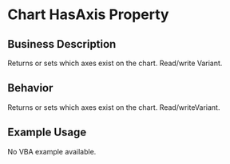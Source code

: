 # Chart HasAxis Property

## Business Description
Returns or sets which axes exist on the chart. Read/write Variant.

## Behavior
Returns or sets which axes exist on the chart. Read/writeVariant.

## Example Usage
No VBA example available.